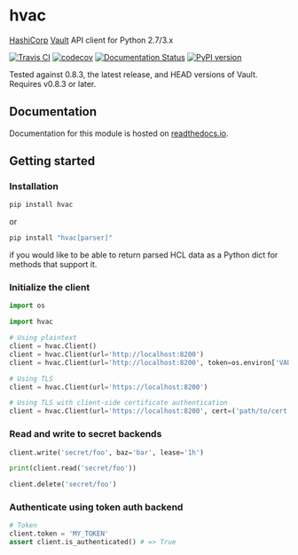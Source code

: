 # hvac

[HashiCorp](https://hashicorp.com/) [Vault](https://www.vaultproject.io) API client for Python 2.7/3.x

[![Travis CI](https://travis-ci.org/hvac/hvac.svg?branch=master)](https://travis-ci.org/hvac/hvac) [![codecov](https://codecov.io/gh/hvac/hvac/branch/master/graph/badge.svg)](https://codecov.io/gh/hvac/hvac) [![Documentation Status](https://readthedocs.org/projects/hvac/badge/)](https://hvac.readthedocs.io/en/latest/?badge=latest) [![PyPI version](https://badge.fury.io/py/hvac.svg)](https://badge.fury.io/py/hvac)

Tested against 0.8.3, the latest release, and HEAD versions of Vault. Requires v0.8.3 or later.

## Documentation

Documentation for this module is hosted on [readthedocs.io](https://hvac.readthedocs.io/en/latest/).

## Getting started

### Installation

```bash
pip install hvac
```
or
```bash
pip install "hvac[parser]"
```
if you would like to be able to return parsed HCL data as a Python dict for methods that support it.

### Initialize the client

```python
import os

import hvac

# Using plaintext
client = hvac.Client()
client = hvac.Client(url='http://localhost:8200')
client = hvac.Client(url='http://localhost:8200', token=os.environ['VAULT_TOKEN'])

# Using TLS
client = hvac.Client(url='https://localhost:8200')

# Using TLS with client-side certificate authentication
client = hvac.Client(url='https://localhost:8200', cert=('path/to/cert.pem', 'path/to/key.pem'))

```

### Read and write to secret backends

```python
client.write('secret/foo', baz='bar', lease='1h')

print(client.read('secret/foo'))

client.delete('secret/foo')
```

### Authenticate using token auth backend

```python
# Token
client.token = 'MY_TOKEN'
assert client.is_authenticated() # => True
```
